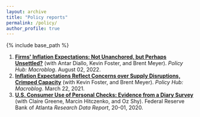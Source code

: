 ```yaml
---
layout: archive
title: "Policy reports"
permalink: /policy/
author_profile: true
---
```


{% include base_path %}

1. [**Firms' Inflation Expectations: Not Unanchored, but Perhaps Unsettled?**](https://www.atlantafed.org/blogs/macroblog/2022/08/02/firms-inflation-expectations--not-unanchored-but-perhaps-unsettled) (with Antar Diallo, Kevin Foster, and Brent Meyer). *Policy Hub: Macroblog*. August 02, 2022.
1. [**Inflation Expectations Reflect Concerns over Supply Disruptions, Crimped Capacity**](https://www.atlantafed.org/blogs/macroblog/2021/03/22/inflation-expectations-reflect-concerns-over-supply-disruptions-crimped-capacity.aspx) (with Kevin Foster, and Brent Meyer). *Policy Hub: Macroblog*. March 22, 2021. 
1. [**U.S. Consumer Use of Personal Checks: Evidence from a Diary Survey**](https://www.atlantafed.org/-/media/documents/banking/consumer-payments/research-data-reports/2020/02/13/us-consumers-use-of-personal-checks-evidence-from-a-diary-survey/rdr2001.pdf) (with Claire Greene, Marcin Hitczenko, and Oz Shy). Federal Reserve Bank of Atlanta *Research Data Report*, 20-01, 2020.
